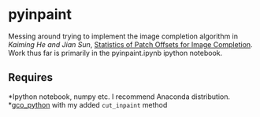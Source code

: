 pyinpaint
=========

Messing around trying to implement the image completion algorithm in _Kaiming He and Jian Sun_, [Statistics of Patch Offsets for Image Completion](http://research.microsoft.com/en-us/um/people/kahe/eccv12/index.html).  Work thus far is primarily in the pyinpaint.ipynb ipython notebook.  

Requires
--------

*Ipython notebook, numpy etc.  I recommend Anaconda distribution.
*[gco_python](https://github.com/bachase/gco_python) with my added ``cut_inpaint`` method